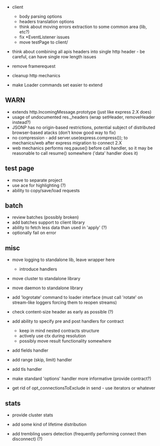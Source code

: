 * client
	* body parsing options
	* headers translation options
	* think about moving errors extraction to some common area (lib, etc?)
	* fix *EventListener issues
	* move testPage to client/

* think about combining all apis headers into single http header - be careful, can have single row length issues
* remove framerequest
* cleanup http mechanics

* make Loader commands set easier to extend

## WARN

* extends http.IncomingMessage.prototype (just like express 2.X does)
* usage of undocumented res._headers (wrap setHeader, removeHeader instead?)
* JSONP has no origin-based restrictions, potential subject of distributed browser-based atacks (don't know good way to fix)
* no compression - add server.use(express.compress()); to mechanics/web after express migration to connect 2.X
* web mechanics performs req.pause() before call handler, so it may be reasonable to call resume() somewhere ('data' handler does it)

## test page

* move to separate project
* use ace for highlighting (?)
* ability to copy/save/load requests

## batch

* review batches (possibly broken)
* add batches support to client library
* ability to fetch less data than used in 'apply' (?)
* optionally fail on error

## misc

* move logging to standalone lib, leave wrapper here
	* introduce handlers
* move cluster to standalone library
* move daemon to standalone library

* add 'logrotate' command to loader interface (must call 'rotate' on stream-like loggers forcing them to reopen streams)
* check content-size header as early as possible (?)

* add ability to specify pre and post handlers for contract
	* keep in mind nested contracts structure
	* actively use ctx during resolution
	* possibly move result functionality somewhere

* add fields handler
* add range (skip, limit) handler
* add tls handler

* make standard 'options' handler more informative (provide contract?)
* get rid of opt_connectionsToExclude in send - use iterators or whatever

## stats

* provide cluster stats

* add some kind of lifetime distribution
* add trembling users detection (frequently performing connect then disconnect) (?)
